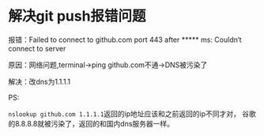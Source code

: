 # 解决git push报错问题
报错：Failed to connect to github.com port 443 after ***** ms: Couldn‘t connect to server

原因：网络问题,terminal->ping github.com不通->DNS被污染了

解决：改dns为1.1.1.1


PS: 

```nslookup github.com 1.1.1.1```返回的ip地址应该和之前返回的ip不同才对，
谷歌的8.8.8.8就被污染了，返回的和国内dns服务器一样。